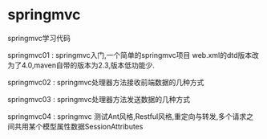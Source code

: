 # springmvc
springmvc学习代码

springmvc01 : springmvc入门,一个简单的springmvc项目 web.xml的dtd版本改为了4.0,maven自带的版本为2.3,版本低功能少.

springmvc02 : springmvc处理器方法接收前端数据的几种方式

springmvc03 : springmvc处理器方法发送数据的几种方式

springmvc04 : springmvc 测试Ant风格,Restful风格,重定向与转发,多个请求之间共用某个模型属性数据SessionAttributes

